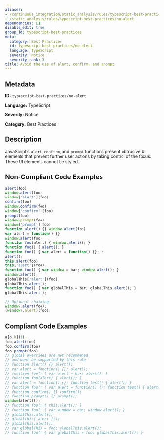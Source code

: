 ```yaml
---
aliases:
- /continuous_integration/static_analysis/rules/typescript-best-practices/no-alert
- /static_analysis/rules/typescript-best-practices/no-alert
dependencies: []
disable_edit: true
group_id: typescript-best-practices
meta:
  category: Best Practices
  id: typescript-best-practices/no-alert
  language: TypeScript
  severity: Notice
  severity_rank: 3
title: Avoid the use of alert, confirm, and prompt
---
```

<!--  SOURCED FROM https://github.com/DataDog/datadog-static-analyzer-rule-docs -->


## Metadata
**ID:** `typescript-best-practices/no-alert`

**Language:** TypeScript

**Severity:** Notice

**Category:** Best Practices

## Description
JavaScript’s `alert`, `confirm`, and `prompt` functions present obtrusive UI elements that prevent further user actions by taking control of the focus. These UI elements cannot be styled.

## Non-Compliant Code Examples
```typescript
alert(foo)
window.alert(foo)
window['alert'](foo)
confirm(foo)
window.confirm(foo)
window['confirm'](foo)
prompt(foo)
window.prompt(foo)
window['prompt'](foo)
function alert() {} window.alert(foo)
var alert = function() {};
window.alert(foo)
function foo(alert) { window.alert(); }
function foo() { alert(); }
function foo() { var alert = function() {}; }
alert();
this.alert(foo)
this['alert'](foo)
function foo() { var window = bar; window.alert(); }
window.alert();
globalThis['alert'](foo)
globalThis.alert();
function foo() { var globalThis = bar; globalThis.alert(); }
globalThis.alert();

// Optional chaining
window?.alert(foo);
(window?.alert)(foo);
```

## Compliant Code Examples
```typescript
a[o.k](1)
foo.alert(foo)
foo.confirm(foo)
foo.prompt(foo)
// global overrides are not recommened 
// and wont be supported by this rule
// function alert() {} alert();
// var alert = function() {}; alert();
// function foo() { var alert = bar; alert(); }
// function foo(alert) { alert(); }
// var alert = function() {}; function test() { alert(); }
// function foo() { var alert = function() {}; function test() { alert(); } }
// function confirm() {} confirm();
// function prompt() {} prompt();
window[alert]();
// function foo() { this.alert(); }
// function foo() { var window = bar; window.alert(); }
// globalThis.alert();
// globalThis['alert']();
// globalThis.alert();
// var globalThis = foo; globalThis.alert();
// function foo() { var globalThis = foo; globalThis.alert(); }
```
